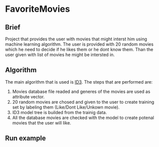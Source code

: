 # FavoriteMovies

## Brief
Project that provides the user with movies that might interst him using machine learning algorithm. The user is provided with 20 random movies which he need to decide if he likes them or he dont know them. Than the user given with list of movies he might be intersted in.  

## Algorithm
The main algorithm that is used is [ID3](https://en.wikipedia.org/wiki/ID3_algorithm). The steps that are performed are:

1. Movies database file readed and generes of the movies are used as attribute vector.
2. 20 random movies are chosed and given to the user to create training set by labeling them (Like/Dont Like/Unkown movie).
3. ID3 model tree is builded from the trainig data.
4. All the database movies are checked with the model to create potenal movies that the user will like.

## Run example
